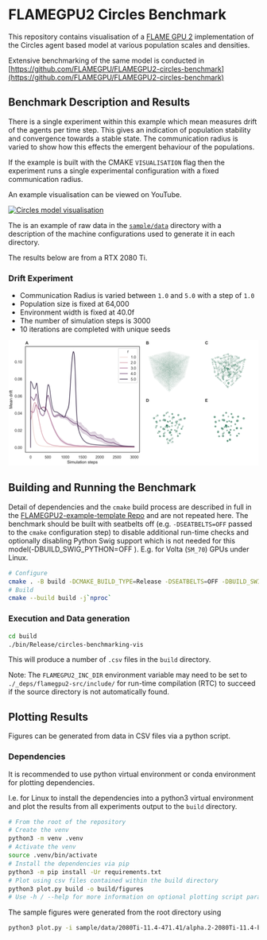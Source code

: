 # FLAMEGPU2 Circles Benchmark

This repository contains visualisation of a [FLAME GPU 2](https://github.com/FLAMEGPU/FLAMEGPU2) implementation of the Circles agent based model at various population scales and densities.

Extensive benchmarking of the same model is conducted in [https://github.com/FLAMEGPU/FLAMEGPU2-circles-benchmark](https://github.com/FLAMEGPU/FLAMEGPU2-circles-benchmark)

## Benchmark Description and Results

There is a single experiment within this example which mean measures drift of the agents per time step. This gives an indication of population stability and convergence towards a stable state. The communication radius is varied to show how this effects the emergent behaviour of the populations.

If the example is built with the CMAKE `VISUALISATION` flag then the experiment runs a single experimental configuration with a fixed communication radius.

An example visualisation can be viewed on YouTube. 

[![Circles model visualisation](https://img.youtube.com/vi/ZedroqmOaHU/0.jpg)](https://www.youtube.com/watch?v=ZedroqmOaHU)

The is an example of raw data in the [`sample/data`](sample/data) directory with a description of the machine configurations used to generate it in each directory.

The results below are from a RTX 2080 Ti.

### Drift Experiment

+ Communication Radius is varied between `1.0` and `5.0` with a  step of `1.0`
+ Population size is fixed at 64,000
+ Environment width is fixed at 40.0f
+ The number of simulation steps is 3000
+ 10 iterations are completed with unique seeds
 
[![Combined Figure](sample/figures/2080Ti-11.4-471.41/alpha.2-2080Ti-11.4-beltsoff/figure.png)](sample/figures/2080Ti-11.4-471.41/alpha.2-2080Ti-11.4-beltsoff/figure.png)

## Building and Running the Benchmark

Detail of dependencies and the `cmake` build process are described in full in the [FLAMEGPU2-example-template Repo](https://github.com/FLAMEGPU/FLAMEGPU2-example-template) and are not repeated here. The benchmark should be built with seatbelts off (e.g. `-DSEATBELTS=OFF` passed to the `cmake` configuration step) to disable additional run-time checks and optionally disabling Python Swig support which is not needed for this model(-DBUILD_SWIG_PYTHON=OFF ). E.g. for Volta (`SM_70`) GPUs under Linux.

```bash
# Configure 
cmake . -B build -DCMAKE_BUILD_TYPE=Release -DSEATBELTS=OFF -DBUILD_SWIG_PYTHON=OFF -DCUDA_ARCH=70
# Build
cmake --build build -j`nproc` 
```

### Execution and Data generation

```bash
cd build
./bin/Release/circles-benchmarking-vis
```
This will produce a number of `.csv` files in the `build` directory.

Note: The `FLAMEGPU2_INC_DIR` environment variable may need to be set to `./_deps/flamegpu2-src/include/` for run-time compilation (RTC) to succeed if the source directory is not automatically found.


## Plotting Results

Figures can be generated from data in CSV files via a python script.

### Dependencies

It is recommended to use python virtual environment or conda environment for plotting dependencies.

I.e. for Linux to install the dependencies into a python3 virtual environment and plot the results from all experiments output to the `build` directory.

```bash
# From the root of the repository
# Create the venv
python3 -m venv .venv
# Activate the venv
source .venv/bin/activate
# Install the dependencies via pip
python3 -m pip install -Ur requirements.txt
# Plot using csv files contained within the build directory
python3 plot.py build -o build/figures
# Use -h / --help for more information on optional plotting script parameters.
```

The sample figures were generated from the root directory using

```bash
python3 plot.py -i sample/data/2080Ti-11.4-471.41/alpha.2-2080Ti-11.4-beltsoff -o sample/figures/2080Ti-11.4-471.41/alpha.2-2080Ti-11.4-beltsoff
```
